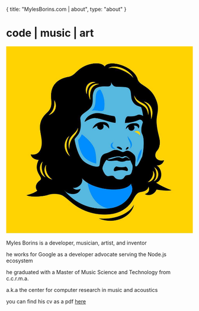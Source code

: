 {
  title: "MylesBorins.com | about",
  type: "about"
}
# code | music | art
![a picture of Myles](/images/me.jpg)

Myles Borins is a developer, musician, artist, and inventor

he works for Google as a developer advocate serving the Node.js ecosystem

he graduated with a Master of Music Science and Technology from c.c.r.m.a.

a.k.a the center for computer research in music and acoustics 

you can find his cv as a pdf [here](http://MylesBorins.com/cv.pdf)
